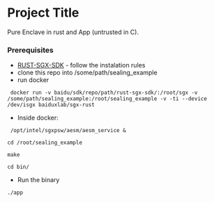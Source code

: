 # Project Title

Pure Enclave in rust and App (untrusted in C).


### Prerequisites


* [RUST-SGX-SDK](https://github.com/baidu/rust-sgx-sdk/blob/master/documents/sgxtime.md) - follow the instalation rules
* clone this repo into /some/path/sealing_example
* run docker 
``` 
 docker run -v baidu/sdk/repo/path/rust-sgx-sdk/:/root/sgx -v /some/path/sealing_example:/root/sealing_example -v -ti --device /dev/isgx baiduxlab/sgx-rust
```
* Inside docker: 
```
 /opt/intel/sgxpsw/aesm/aesm_service &
 ```

```
cd /root/sealing_example
```

```
make
```

```
cd bin/
```

* Run the binary 

```
./app
```